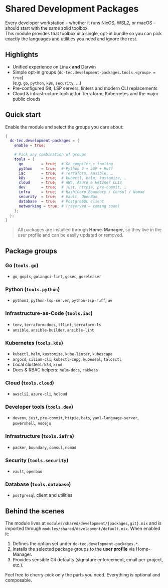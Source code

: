 # Shared Development Packages

Every developer workstation – whether it runs NixOS, WSL2, or macOS – should start with the same solid toolbox.  
This module provides that toolbox in a single, opt-in bundle so you can pick exactly the languages and utilities you need and ignore the rest.

## Highlights

- Unified experience on Linux **and** Darwin
- Simple opt-in groups (`dc-tec.development-packages.tools.<group> = true`)  
  (e.g. `go`, `python`, `k8s`, `security`, …)
- Pre-configured Git, LSP servers, linters and modern CLI replacements
- Cloud & infrastructure tooling for Terraform, Kubernetes and the major public clouds

## Quick start

Enable the module and select the groups you care about:

```nix
{
  dc-tec.development-packages = {
    enable = true;

    # Pick any combination of groups
    tools = {
      go        = true;  # Go compiler + tooling
      python    = true;  # Python 3 + LSP + Ruff
      iac       = true;  # Terraform, Ansible, …
      k8s       = true;  # kubectl, helm, kustomize, …
      cloud     = true;  # AWS, Azure & Hetzner CLIs
      dev       = true;  # just, httpie, pre-commit, …
      infra     = true;  # HashiCorp Boundary / Consul / Nomad
      security  = true;  # Vault, OpenBao
      database  = true;  # PostgreSQL client
      networking = true; # (reserved – coming soon)
    };
  };
}
```

> All packages are installed through **Home-Manager**, so they live in the user profile and can be easily updated or removed.

## Package groups

### Go (`tools.go`)

- `go`, `gopls`, `golangci-lint`, `gosec`, `goreleaser`

### Python (`tools.python`)

- `python3`, `python-lsp-server`, `python-lsp-ruff`, `uv`

### Infrastructure-as-Code (`tools.iac`)

- `tenv`, `terraform-docs`, `tflint`, `terraform-ls`
- `ansible`, `ansible-builder`, `ansible-lint`

### Kubernetes (`tools.k8s`)

- `kubectl`, `helm`, `kustomize`, `kube-linter`, `kubescape`
- `argocd`, `cilium-cli`, `kubectl-cnpg`, `kubeseal`, `talosctl`
- Local clusters: `k3d`, `kind`
- Docs & RBAC helpers: `helm-docs`, `rakkess`

### Cloud (`tools.cloud`)

- `awscli2`, `azure-cli`, `hcloud`

### Developer tools (`tools.dev`)

- `devenv`, `just`, `pre-commit`, `httpie`, `bats`, `yaml-language-server`, `powershell`, `nodejs`

### Infrastructure (`tools.infra`)

- `packer`, `boundary`, `consul`, `nomad`

### Security (`tools.security`)

- `vault`, `openbao`

### Database (`tools.database`)

- `postgresql` client and utilities

## Behind the scenes

The module lives at `modules/shared/development/{packages,git}.nix` and is imported through
`modules/shared/development/default.nix`. When enabled it:

1. Defines the option set under `dc-tec.development-packages.*`.
2. Installs the selected package groups to the **user profile** via Home-Manager.
3. Provides sensible Git defaults (signature enforcement, email per-project, etc.).

Feel free to cherry-pick only the parts you need. Everything is optional and composable.

